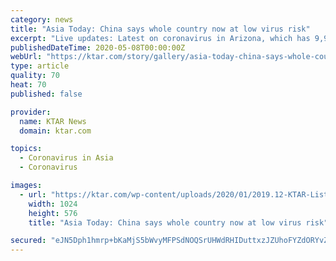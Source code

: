 ```yaml
---
category: news
title: "Asia Today: China says whole country now at low virus risk"
excerpt: "Live updates: Latest on coronavirus in Arizona, which has 9,945 cases KTAR.com Arizona reports 24 more coronavirus deaths, 238 additional cases KTAR.com"
publishedDateTime: 2020-05-08T00:00:00Z
webUrl: "https://ktar.com/story/gallery/asia-today-china-says-whole-country-now-at-low-virus-risk/"
type: article
quality: 70
heat: 70
published: false

provider:
  name: KTAR News
  domain: ktar.com

topics:
  - Coronavirus in Asia
  - Coronavirus

images:
  - url: "https://ktar.com/wp-content/uploads/2020/01/2019.12-KTAR-Listen-Live-Twitter_Facebook-Image.jpg"
    width: 1024
    height: 576
    title: "Asia Today: China says whole country now at low virus risk"

secured: "eJN5Dph1hmrp+bKaMjS5bWvyMFPSdNOQSrUHWdRHIDuttxzJZUhoFYZdORYvZFj72sz3XacxO/wB6Mobj+ibYgBHxuulYk5Z2RjQ5sWyMDZd/edw5q1y6tqHR+gkfnkZHDeTyEtpUhdyEcOqVirHW5guWIQVVQhP/g/yWLNUxm25Oe/58JOUEc3yRyqyDWq4PIC3S+suqXvYtAgCKw+TOpIXi0Vppwq8LW7+Zwi0rSxffP6YqTyG5RvXi+lGf2KPIXpY2QEWvCSZ17Mt9tL2s6EogL1OFMBGS+5rBYe75yvxum+A4rfGvqq940BDM9hg;DqFZ7u7yUyDOFs4hFn40qg=="
---
```


